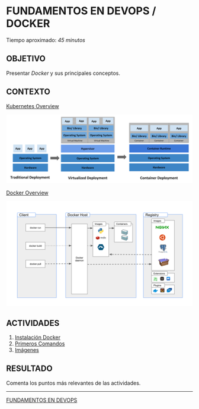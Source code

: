 # FUNDAMENTOS EN DEVOPS / DOCKER

Tiempo aproximado: _45 minutos_

## OBJETIVO

Presentar _Docker_ y sus principales conceptos.

## CONTEXTO

[Kubernetes Overview](https://kubernetes.io/docs/concepts/overview/)

![Eras del _Deployment_](mm/03-00_Docker-Deployment-Era.svg "https://kubernetes.io/docs/concepts/overview/")

[Docker Overview](https://docs.docker.com/get-started/overview/)

![Docker: Arquitectura](mm/03-00_Docker-architecture.svg "Docker: Arquitectura")

## ACTIVIDADES

1. [Instalación Docker](03_01.md)
2. [Primeros Comandos](03_02.md)
3. [Imágenes](03_03.md)

## RESULTADO

Comenta los puntos más relevantes de las actividades.

---

[FUNDAMENTOS EN DEVOPS](../../M01.md)
